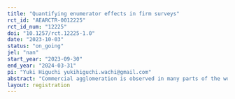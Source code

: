 ```yaml
---
title: "Quantifying enumerator effects in firm surveys"
rct_id: "AEARCTR-0012225"
rct_id_num: "12225"
doi: "10.1257/rct.12225-1.0"
date: "2023-10-03"
status: "on_going"
jel: "nan"
start_year: "2023-09-30"
end_year: "2024-03-31"
pi: "Yuki Higuchi yukihiguchi.wachi@gmail.com"
abstract: "Commercial agglomeration is observed in many parts of the world. There are several theoretical explanations as to why commercial clusters occur, but empirical research is limited. This study attempts to examine the mechanisms of commercial agglomeration by surveying wholesalers located in one of the major wholesale markets in an emerging Asian country. When the market was destroyed by a fire in 1994 and rebuilt in 1997, about 1,400 slots were randomly assigned to garment wholesalers by a lottery. By collecting historical data over the past 25 years, we will analyze how the initial random allocation was transformed into the clustering of product types observed today. By taking advantage of the setting where a large number of similar-sized firms in the same industry operate, we conduct a survey experiment by randomly assigning enumerators to each sample firm to quantify the enumerator effect in a firm survey. "
layout: registration
---
```


